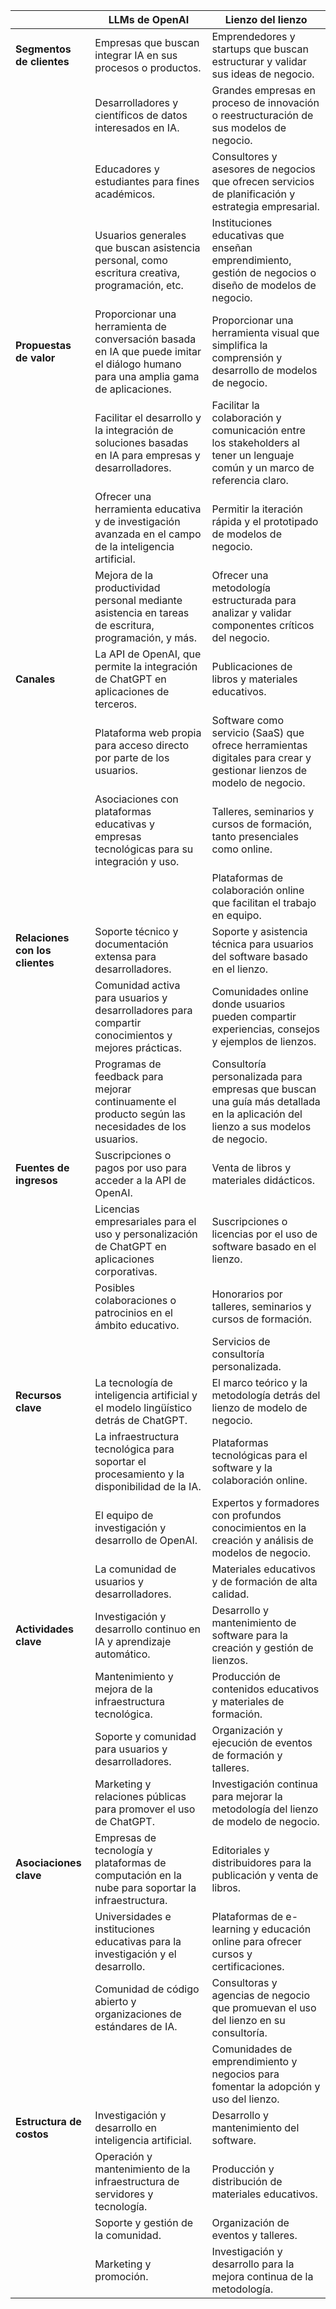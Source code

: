 

||LLMs de OpenAI|Lienzo del lienzo
|-|-|-|
|**Segmentos de clientes**|Empresas que buscan integrar IA en sus procesos o productos.|Emprendedores y startups que buscan estructurar y validar sus ideas de negocio.
||Desarrolladores y científicos de datos interesados en IA.|Grandes empresas en proceso de innovación o reestructuración de sus modelos de negocio.
||Educadores y estudiantes para fines académicos.|Consultores y asesores de negocios que ofrecen servicios de planificación y estrategia empresarial.
||Usuarios generales que buscan asistencia personal, como escritura creativa, programación, etc.|Instituciones educativas que enseñan emprendimiento, gestión de negocios o diseño de modelos de negocio.
|**Propuestas de valor**|Proporcionar una herramienta de conversación basada en IA que puede imitar el diálogo humano para una amplia gama de aplicaciones.|Proporcionar una herramienta visual que simplifica la comprensión y desarrollo de modelos de negocio.
||Facilitar el desarrollo y la integración de soluciones basadas en IA para empresas y desarrolladores.|Facilitar la colaboración y comunicación entre los stakeholders al tener un lenguaje común y un marco de referencia claro.
||Ofrecer una herramienta educativa y de investigación avanzada en el campo de la inteligencia artificial.|Permitir la iteración rápida y el prototipado de modelos de negocio.
||Mejora de la productividad personal mediante asistencia en tareas de escritura, programación, y más.|Ofrecer una metodología estructurada para analizar y validar componentes críticos del negocio.
|**Canales**|La API de OpenAI, que permite la integración de ChatGPT en aplicaciones de terceros.|Publicaciones de libros y materiales educativos.
||Plataforma web propia para acceso directo por parte de los usuarios.|Software como servicio (SaaS) que ofrece herramientas digitales para crear y gestionar lienzos de modelo de negocio.
||Asociaciones con plataformas educativas y empresas tecnológicas para su integración y uso.|Talleres, seminarios y cursos de formación, tanto presenciales como online.
|||Plataformas de colaboración online que facilitan el trabajo en equipo.
|**Relaciones con los clientes**|Soporte técnico y documentación extensa para desarrolladores.|Soporte y asistencia técnica para usuarios del software basado en el lienzo.
||Comunidad activa para usuarios y desarrolladores para compartir conocimientos y mejores prácticas.|Comunidades online donde usuarios pueden compartir experiencias, consejos y ejemplos de lienzos.
||Programas de feedback para mejorar continuamente el producto según las necesidades de los usuarios.|Consultoría personalizada para empresas que buscan una guía más detallada en la aplicación del lienzo a sus modelos de negocio.
|**Fuentes de ingresos**|Suscripciones o pagos por uso para acceder a la API de OpenAI.|Venta de libros y materiales didácticos.
||Licencias empresariales para el uso y personalización de ChatGPT en aplicaciones corporativas.|Suscripciones o licencias por el uso de software basado en el lienzo.
||Posibles colaboraciones o patrocinios en el ámbito educativo.|Honorarios por talleres, seminarios y cursos de formación.
|||Servicios de consultoría personalizada.
|**Recursos clave**|La tecnología de inteligencia artificial y el modelo lingüístico detrás de ChatGPT.|El marco teórico y la metodología detrás del lienzo de modelo de negocio.
||La infraestructura tecnológica para soportar el procesamiento y la disponibilidad de la IA.|Plataformas tecnológicas para el software y la colaboración online.
||El equipo de investigación y desarrollo de OpenAI.|Expertos y formadores con profundos conocimientos en la creación y análisis de modelos de negocio.
||La comunidad de usuarios y desarrolladores.|Materiales educativos y de formación de alta calidad.
|**Actividades clave**|Investigación y desarrollo continuo en IA y aprendizaje automático.|Desarrollo y mantenimiento de software para la creación y gestión de lienzos.
||Mantenimiento y mejora de la infraestructura tecnológica.|Producción de contenidos educativos y materiales de formación.
||Soporte y comunidad para usuarios y desarrolladores.|Organización y ejecución de eventos de formación y talleres.
||Marketing y relaciones públicas para promover el uso de ChatGPT.|Investigación continua para mejorar la metodología del lienzo de modelo de negocio.
|**Asociaciones clave**|Empresas de tecnología y plataformas de computación en la nube para soportar la infraestructura.|Editoriales y distribuidores para la publicación y venta de libros.
||Universidades e instituciones educativas para la investigación y el desarrollo.|Plataformas de e-learning y educación online para ofrecer cursos y certificaciones.
||Comunidad de código abierto y organizaciones de estándares de IA.|Consultoras y agencias de negocio que promuevan el uso del lienzo en su consultoría.
|||Comunidades de emprendimiento y negocios para fomentar la adopción y uso del lienzo.
|**Estructura de costos**|Investigación y desarrollo en inteligencia artificial.|Desarrollo y mantenimiento del software.
||Operación y mantenimiento de la infraestructura de servidores y tecnología.|Producción y distribución de materiales educativos.
||Soporte y gestión de la comunidad.|Organización de eventos y talleres.
||Marketing y promoción.|Investigación y desarrollo para la mejora continua de la metodología.
